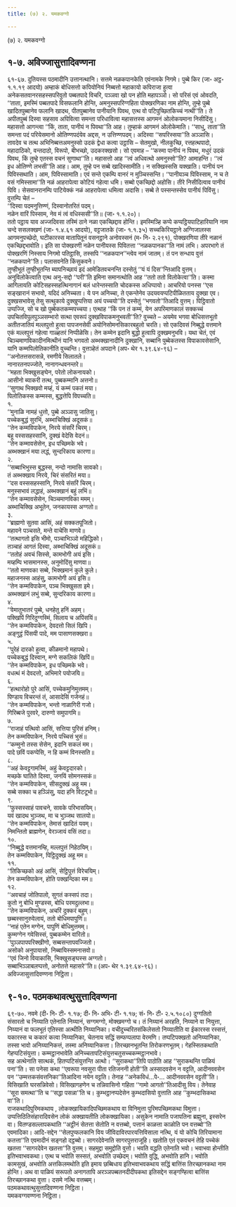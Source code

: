 ```yaml
---
title: (७) २. यमकवग्गो

---
```

(७) २. यमकवग्गो  


## १-७. अविज्जासुत्तादिवण्णना

६१-६७. दुतियस्स पठमादीनि उत्तानत्थानि। सत्तमे नळकपानकेति एवंनामके निगमे। पुब्बे किर (जा॰ अट्ठ॰ १.१.१९ आदयो) अम्हाकं बोधिसत्तो कपियोनियं निब्बत्तो महाकायो कपिराजा हुत्वा अनेकसतवानरसहस्सपरिवुतो पब्बतपादे विचरि, पञ्ञवा खो पन होति महापञ्ञो। सो परिसं एवं ओवदति, ‘‘ताता, इमस्मिं पब्बतपादे विसफलानि होन्ति, अमनुस्सपरिग्गहिता पोक्खरणिका नाम होन्ति, तुम्हे पुब्बे खादितपुब्बानेव फलानि खादथ, पीतपुब्बानेव पानीयानि पिवथ, एत्थ वो पटिपुच्छितकिच्चं नत्थी’’ति। ते अपीतपुब्बं दिस्वा सहसाव अपिवित्वा समन्ता परिधावित्वा महासत्तस्स आगमनं ओलोकयमाना निसीदिंसु। महासत्तो आगन्त्वा ‘‘किं, ताता, पानीयं न पिवथा’’ति आह। तुम्हाकं आगमनं ओलोकेमाति। ‘‘साधु, ताता’’ति समन्ता पदं परियेसमानो ओतिण्णपदंयेव अद्दस, न उत्तिण्णपदम्। अदिस्वा ‘‘सपरिस्सया’’ति अञ्ञासि। तावदेव च तत्थ अभिनिब्बत्तअमनुस्सो उदकं द्वेधा कत्वा उट्ठासि – सेतमुखो, नीलकुच्छि, रत्तहत्थपादो, महादाठिको, वन्तदाठो, विरूपो, बीभच्छो, उदकरक्खसो। सो एवमाह – ‘‘कस्मा पानीयं न पिवथ, मधुरं उदकं पिवथ, किं तुम्हे एतस्स वचनं सुणाथा’’ति। महासत्तो आह ‘‘त्वं अधिवत्थो अमनुस्सो’’ति? आमाहन्ति। ‘‘त्वं इध ओतिण्णे लभसी’’ति आह। आम, तुम्हे पन सब्बे खादिस्सामीति। न सक्खिस्ससि यक्खाति। पानीयं पन पिविस्सथाति। आम, पिविस्सामाति। एवं सन्ते एकम्पि वानरं न मुञ्चिस्सन्ति। ‘‘पानीयञ्च पिविस्साम, न च ते वसं गमिस्सामा’’ति नळं आहरापेत्वा कोटियं गहेत्वा धमि। सब्बो एकच्छिद्दो अहोसि। तीरे निसीदित्वाव पानीयं पिवि। सेसवानरानम्पि पाटियेक्कं नळं आहरापेत्वा धमित्वा अदासि। सब्बे ते पस्सन्तस्सेव पानीयं पिविंसु। वुत्तम्पि चेतं –  
‘‘दिस्वा पदमनुत्तिण्णं, दिस्वानोतरितं पदम्।  
नळेन वारिं पिस्साम, नेव मं त्वं वधिस्ससी’’ति॥ (जा॰ १.१.२०)।  
ततो पट्ठाय याव अज्जदिवसा तस्मिं ठाने नळा एकच्छिद्दाव होन्ति। इमस्मिञ्हि कप्पे कप्पट्ठियपाटिहारियानि नाम चन्दे ससलक्खणं (जा॰ १.४.६१ आदयो), वट्टजातके (जा॰ १.१.३५) सच्चकिरियट्ठाने अग्गिजालस्स आगमनुपच्छेदो, घटीकारस्स मातापितूनं वसनट्ठाने अनोवस्सनं (म॰ नि॰ २.२९१), पोक्खरणिया तीरे नळानं एकच्छिद्दभावोति। इति सा पोक्खरणी नळेन पानीयस्स पिवितत्ता ‘‘नळकपानका’’ति नामं लभि। अपरभागे तं पोक्खरणिं निस्साय निगमो पतिट्ठासि, तस्सपि ‘‘नळकपान’’न्त्वेव नामं जातम्। तं पन सन्धाय वुत्तं ‘‘नळकपाने’’ति। पलासवनेति किंसुकवने।  
तुण्हीभूतं तुण्हीभूतन्ति ब्यापनिच्छायं इदं आमेडितवचनन्ति दस्सेतुं ‘‘यं यं दिस’’न्तिआदि वुत्तम्। अनुविलोकेत्वाति एत्थ अनु-सद्दो ‘‘परी’’ति इमिना समानत्थोति आह ‘‘ततो ततो विलोकेत्वा’’ति। कस्मा आगिलायति कोटिसहस्सहत्थिनागानं बलं धारेन्तस्साति चोदकस्स अधिप्पायो। आचरियो पनस्स ‘‘एस सङ्खारानं सभावो, यदिदं अनिच्चता। ये पन अनिच्चा, ते एकन्तेनेव उदयवयप्पटिपीळितताय दुक्खा एव। दुक्खसभावेसु तेसु सत्थुकाये दुक्खुप्पत्तिया अयं पच्चयो’’ति दस्सेतुं ‘‘भगवतो’’तिआदि वुत्तम्। पिट्ठिवातो उप्पज्जि, सो च खो पुब्बेकतकम्मपच्चया। एत्थाह ‘‘किं पन तं कम्मं, येन अपरिमाणकालं सक्कच्चं उपचितविपुलपुञ्ञसम्भारो सत्था एवरूपं दुक्खविपाकमनुभवती’’ति? वुच्चते – अयमेव भगवा बोधिसत्तभूतो अतीतजातियं मल्लपुत्तो हुत्वा पापजनसेवी अयोनिसोमनसिकारबहुलो चरति। सो एकदिवसं निब्बुद्धे वत्तमाने एकं मल्लपुत्तं गहेत्वा गाळ्हतरं निप्पीळेसि। तेन कम्मेन इदानि बुद्धो हुत्वापि दुक्खमनुभवि। यथा चेतं, एवं चिञ्चमाणविकादीनमित्थीनं यानि भगवतो अब्भक्खानादीनि दुक्खानि, सब्बानि पुब्बेकतस्स विपाकावसेसानि, यानि कम्मपिलोतिकानीति वुच्चन्ति। वुत्तञ्हेतं अपदाने (अप॰ थेर १.३९.६४-९६) –  
‘‘अनोतत्तसरासन्ने, रमणीये सिलातले।  
नानारतनपज्जोते, नानागन्धवनन्तरे॥  
‘‘महता भिक्खुसङ्घेन, परेतो लोकनायको।  
आसीनो ब्याकरी तत्थ, पुब्बकम्मानि अत्तनो॥  
‘‘सुणाथ भिक्खवो मय्हं, यं कम्मं पकतं मया।  
पिलोतिकस्स कम्मस्स, बुद्धत्तेपि विपच्चति॥  
१.  
‘‘मुनाळि नामहं धुत्तो, पुब्बे अञ्ञासु जातिसु।  
पच्चेकबुद्धं सुरभिं, अब्भाचिक्खिं अदूसकं॥  
‘‘तेन कम्मविपाकेन, निरये संसरिं चिरम्।  
बहू वस्ससहस्सानि, दुक्खं वेदेसि वेदनं॥  
‘‘तेन कम्मावसेसेन, इध पच्छिमके भवे।  
अब्भक्खानं मया लद्धं, सुन्दरिकाय कारणा॥  
२.  
‘‘सब्बाभिभुस्स बुद्धस्स, नन्दो नामासि सावको।  
तं अब्भक्खाय निरये, चिरं संसरितं मया॥  
‘‘दस वस्ससहस्सानि, निरये संसरिं चिरम्।  
मनुस्सभावं लद्धाहं, अब्भक्खानं बहुं लभिं॥  
‘‘तेन कम्मावसेसेन, चिञ्चमाणविका ममम्।  
अब्भाचिक्खि अभूतेन, जनकायस्स अग्गतो॥  
३.  
‘‘ब्राह्मणो सुतवा आसिं, अहं सक्कतपूजितो।  
महावने पञ्चसते, मन्ते वाचेसि माणवे॥  
‘‘तत्थागतो इसि भीमो, पञ्चाभिञ्ञो महिद्धिको।  
तञ्चाहं आगतं दिस्वा, अब्भाचिक्खिं अदूसकं॥  
‘‘ततोहं अवचं सिस्से, कामभोगी अयं इसि।  
मय्हम्पि भासमानस्स, अनुमोदिंसु माणवा॥  
‘‘ततो माणवका सब्बे, भिक्खमानं कुले कुले।  
महाजनस्स आहंसु, कामभोगी अयं इसि॥  
‘‘तेन कम्मविपाकेन, पञ्च भिक्खुसता इमे।  
अब्भक्खानं लभुं सब्बे, सुन्दरिकाय कारणा॥  
४.  
‘‘वेमातुभातरं पुब्बे, धनहेतु हनिं अहम्।  
पक्खिपिं गिरिदुग्गस्मिं, सिलाय च अपिंसयिं॥  
‘‘तेन कम्मविपाकेन, देवदत्तो सिलं खिपि।  
अङ्गुट्ठं पिंसयी पादे, मम पासाणसक्खरा॥  
५.  
‘‘पुरेहं दारको हुत्वा, कीळमानो महापथे।  
पच्चेकबुद्धं दिस्वान, मग्गे सकलिकं खिपिं॥  
‘‘तेन कम्मविपाकेन, इध पच्छिमके भवे।  
वधत्थं मं देवदत्तो, अभिमारे पयोजयि॥  
६.  
‘‘हत्थारोहो पुरे आसिं, पच्चेकमुनिमुत्तमम्।  
पिण्डाय विचरन्तं तं, आसादेसिं गजेनहं॥  
‘‘तेन कम्मविपाकेन, भन्तो नाळागिरी गजो।  
गिरिब्बजे पुरवरे, दारुणो समुपागमि॥  
७.  
‘‘राजाहं पत्थिवो आसिं, सत्तिया पुरिसं हनिम्।  
तेन कम्मविपाकेन, निरये पच्चिसं भुसं॥  
‘‘कम्मुनो तस्स सेसेन, इदानि सकलं मम।  
पादे छविं पकप्पेसि, न हि कम्मं विनस्सति॥  
८.  
‘‘अहं केवट्टगामस्मिं, अहुं केवट्टदारको।  
मच्छके घातिते दिस्वा, जनयिं सोमनस्सकं॥  
‘‘तेन कम्मविपाकेन, सीसदुक्खं अहू मम।  
सब्बे सक्का च हञ्ञिंसु, यदा हनि विटटूभो॥  
९.  
‘‘फुस्सस्साहं पावचने, सावके परिभासयिम्।  
यवं खादथ भुञ्जथ, मा च भुञ्जथ सालयो॥  
‘‘तेन कम्मविपाकेन, तेमासं खादितं यवम्।  
निमन्तितो ब्राह्मणेन, वेरञ्जायं वसिं तदा॥  
१०.  
‘‘निब्बुद्धे वत्तमानम्हि, मल्लपुत्तं निहेठयिम्।  
तेन कम्मविपाकेन, पिट्ठिदुक्खं अहू मम॥  
११.  
‘‘तिकिच्छको अहं आसिं, सेट्ठिपुत्तं विरेचयिम्।  
तेन कम्मविपाकेन, होति पक्खन्दिका मम॥  
१२.  
‘‘अवचाहं जोतिपालो, सुगतं कस्सपं तदा।  
कुतो नु बोधि मुण्डस्स, बोधि परमदुल्लभा॥  
‘‘तेन कम्मविपाकेन, अचरिं दुक्करं बहुम्।  
छब्बस्सानुरुवेलायं, ततो बोधिमपापुणिं॥  
‘‘नाहं एतेन मग्गेन, पापुणिं बोधिमुत्तमम्।  
कुम्मग्गेन गवेसिस्सं, पुब्बकम्मेन वारितो॥  
‘‘पुञ्ञपापपरिक्खीणो, सब्बसन्तापवज्जितो।  
असोको अनुपायासो, निब्बायिस्समनासवो॥  
‘‘एवं जिनो वियाकासि, भिक्खुसङ्घस्स अग्गतो।  
सब्बाभिञ्ञाबलप्पत्तो, अनोतत्ते महासरे’’ति॥ (अप॰ थेर १.३९.६४-९६)।  
अविज्जासुत्तादिवण्णना निट्ठिता।  


## ९-१०. पठमकथावत्थुसुत्तादिवण्णना

६९-७०. नवमे (दी॰ नि॰ टी॰ १.१७; दी॰ नि॰ अभि॰ टी॰ १.१७; सं॰ नि॰ टी॰ २.५.१०८०) दुग्गतितो संसारतो च निय्याति एतेनाति निय्यानं, सग्गमग्गो, मोक्खमग्गो च। तं निय्यानं अरहति, निय्याने वा नियुत्ता, निय्यानं वा फलभूतं एतिस्सा अत्थीति निय्यानिका। वचीदुच्चरितसंकिलेसतो निय्यातीति वा ईकारस्स रस्सत्तं, यकारस्स च ककारं कत्वा निय्यानिका, चेतनाय सद्धिं सम्फप्पलापा वेरमणि। तप्पटिपक्खतो अनिय्यानिका, तस्सा भावो अनिय्यानिकत्तं, तस्मा अनिय्यानिकत्ता। तिरच्छानभूतन्ति तिरोकरणभूतम्। गेहस्सितकथाति गेहप्पटिसंयुत्ता। कम्मट्ठानभावेति अनिच्चतापटिसंयुत्तचतुसच्चकम्मट्ठानभावे।  
सह अत्थेनाति सात्थकं, हितप्पटिसंयुत्तन्ति अत्थो। ‘‘सुराकथा’’तिपि पाठोति आह ‘‘सुराकथन्ति पाळियं पना’’ति। सा पनेसा कथा ‘‘एवरूपा नवसुरा पीता रतिजननी होती’’ति अस्सादवसेन न वट्टति, आदीनववसेन पन ‘‘उम्मत्तकसंवत्तनिका’’तिआदिना नयेन वट्टति। तेनाह ‘‘अनेकविधं…पे॰… आदीनववसेन वट्टती’’ति। विसिखाति घरसन्निवेसो। विसिखागहणेन च तन्निवासिनो गहिता ‘‘गामो आगतो’’तिआदीसु विय। तेनेवाह ‘‘सूरा समत्था’’ति च ‘‘सद्धा पसन्ना’’ति च। कुम्भट्ठानप्पदेसेन कुम्भदासियो वुत्ताति आह ‘‘कुम्भदासिकथा वा’’ति।  
राजकथादिपुरिमकथाय , लोकक्खायिकादिपच्छिमकथाय वा विनिमुत्ता पुरिमपच्छिमकथा विमुत्ता। उप्पत्तिठितिसंहारादिवसेन लोकं अक्खायतीति लोकक्खायिका। असुकेन नामाति पजापतिना ब्रह्मुना, इस्सरेन वा। वितण्डसल्लापकथाति ‘‘अट्ठीनं सेतत्ता सेतोति न वत्तब्बो, पत्तानं काळत्ता काळोति पन वत्तब्बो’’ति एवमादिका। आदि-सद्देन ‘‘सेलपुप्फलकानि विय जीविदाविरपारयत्तिविसाला नत्थि, यं यो कोचि तिरियामाना कतत्ता’’ति एवमादीनं सङ्गहो दट्ठब्बो। सागरदेवेनाति सागरपुत्तराजूहि। खतोति एतं एकवचनं तेहि पच्चेकं खतत्ता ‘‘सागरदेवेन खतत्ता’’ति वुत्तम्। सहमुद्दा समुद्दोति वुत्तो। भवति वद्धति एतेनाति भवो। भवाभवा होन्तीति इतिभवाभवकथा। एत्थ च भवोति सस्सतं, अभवोति उच्छेदम्। भवोति वुद्धि, अभवोति हानि। भवोति कामसुखं, अभवोति अत्तकिलमथोति इति इमाय छब्बिधाय इतिभवाभवकथाय सद्धिं बात्तिंस तिरच्छानकथा नाम होन्ति। अथ वा पाळियं सरूपतो अनागतापि अरञ्ञपब्बतनदीदीपकथा इतिसद्देन सङ्गण्हित्वा बात्तिंस तिरच्छानकथा वुत्ता। दसमे नत्थि वत्तब्बम्।  
पठमकथावत्थुसुत्तादिवण्णना निट्ठिता।  
यमकवग्गवण्णना निट्ठिता।  